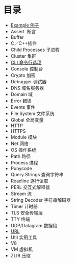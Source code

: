 目录
======
+ [Example 例子](https://github.com/pavilion2t/LearningNode/blob/master/Example/hellozhuting.js) 
+ Assert  断言  
+ Buffer
+ C／C++插件
+ Child Processes 子进程
+ Cluster 集群
+ [CLI 命令行选项](https://github.com/pavilion2t/LearningNode/blob/master/CLI/cli.md)
+ Console 控制台
+ Crypto 加密
+ Debugger 调试器
+ DNS 域名服务器
+ Domain 域
+ Error 错误
+ Events 事件
+ File System 文件系统
+ Global 全局变量  
+ HTTP
+ HTTPS
+ Module 模块
+ Net 网络
+ OS 操作系统
+ Path 路径
+ Process 进程
+ Punycode
+ Query Strings 查询字符串
+ Readline 逐行读取
+ PERL 交互式解释器
+ Stream 流
+ String Decoder 字符串解码器
+ Timer 计时器
+ TLS 安全传输层
+ TTY 终端
+ UDP/Datagram 数据段 
+ [URL](https://github.com/pavilion2t/LearningNode/blob/master/Url/Url.md) 
+ Util 实用工具
+ V8
+ VM 虚拟机
+ ZLIB 压缩
